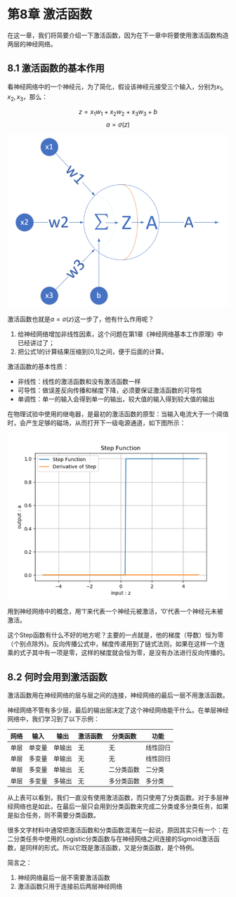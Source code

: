 <!--Copyright © Microsoft Corporation. All rights reserved.
  适用于[License](https://github.com/Microsoft/ai-edu/blob/master/LICENSE.md)版权许可-->

# 第8章 激活函数

在这一章，我们将简要介绍一下激活函数，因为在下一章中将要使用激活函数构造两层的神经网络。

## 8.1 激活函数的基本作用

看神经网络中的一个神经元，为了简化，假设该神经元接受三个输入，分别为$x_1, x_2, x_3$，那么：

$$z=x_1 w_1 + x_2 w_2 + x_3 w_3 +b \tag{1}$$
$$a = \sigma(z) \tag{2}$$

<img src="../Images/1/NeuranCell.png" ch="500" />

激活函数也就是$a=\sigma(z)$这一步了，他有什么作用呢？

1. 给神经网络增加非线性因素，这个问题在第1章《神经网络基本工作原理》中已经讲过了；
2. 把公式1的计算结果压缩到[0,1]之间，便于后面的计算。

激活函数的基本性质：

+ 非线性：线性的激活函数和没有激活函数一样
+ 可导性：做误差反向传播和梯度下降，必须要保证激活函数的可导性
+ 单调性：单一的输入会得到单一的输出，较大值的输入得到较大值的输出

在物理试验中使用的继电器，是最初的激活函数的原型：当输入电流大于一个阈值时，会产生足够的磁场，从而打开下一级电源通道，如下图所示：

<img src="../Images/8/step.png" ch="500" />

用到神经网络中的概念，用‘1’来代表一个神经元被激活，‘0’代表一个神经元未被激活。

这个Step函数有什么不好的地方呢？主要的一点就是，他的梯度（导数）恒为零（个别点除外)。反向传播公式中，梯度传递用到了链式法则，如果在这样一个连乘的式子其中有一项是零，这样的梯度就会恒为零，是没有办法进行反向传播的。

## 8.2 何时会用到激活函数

激活函数用在神经网络的层与层之间的连接，神经网络的最后一层不用激活函数。

神经网络不管有多少层，最后的输出层决定了这个神经网络能干什么。在单层神经网络中，我们学习到了以下示例：

|网络|输入|输出|激活函数|分类函数|功能|
|---|---|---|---|---|---|
|单层|单变量|单输出|无|无|线性回归|
|单层|多变量|单输出|无|无|线性回归|
|单层|多变量|单输出|无|二分类函数|二分类|
|单层|多变量|多输出|无|多分类函数|多分类|

从上表可以看到，我们一直没有使用激活函数，而只使用了分类函数。对于多层神经网络也是如此，在最后一层只会用到分类函数来完成二分类或多分类任务，如果是拟合任务，则不需要分类函数。

很多文字材料中通常把激活函数和分类函数混淆在一起说，原因其实只有一个：在二分类任务中使用的Logistic分类函数与在神经网络之间连接的Sigmoid激活函数，是同样的形式。所以它既是激活函数，又是分类函数，是个特例。

简言之：

1. 神经网络最后一层不需要激活函数
2. 激活函数只用于连接前后两层神经网络

